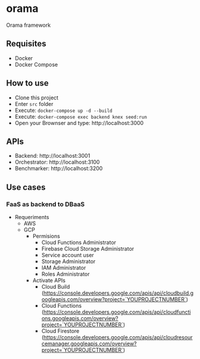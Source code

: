 # orama
Orama framework

## Requisites

- Docker
- Docker Compose

## How to use

- Clone this project
- Enter `src` folder
- Execute: `docker-compose up -d --build`
- Execute: `docker-compose exec backend knex seed:run`
- Open your Brownser and type: http://localhost:3000

## APIs

 - Backend: http://localhost:3001
 - Orchestrator: http://localhost:3100
 - Benchmarker: http://localhost:3200

## Use cases

### FaaS as backend to DBaaS

 - Requeriments
    - AWS
    - GCP
      - Permisions 
        - Cloud Functions Administrator
        - Firebase Cloud Storage Administrator
        - Service account user
        - Storage Administrator
        - IAM Administrator
        - Roles Administrator
      - Activate APIs
        - Cloud Build (https://console.developers.google.com/apis/api/cloudbuild.googleapis.com/overview?project=`YOUPROJECTNUMBER`)
        - Cloud Functions (https://console.developers.google.com/apis/api/cloudfunctions.googleapis.com/overview?project=`YOUPROJECTNUMBER`)
        - Cloud Firestore (https://console.developers.google.com/apis/api/cloudresourcemanager.googleapis.com/overview?project=`YOUPROJECTNUMBER`)
      